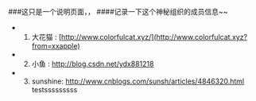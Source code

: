 ###这只是一个说明页面，，
####记录一下这个神秘组织的成员信息~~


- 1. 大花猫 : [http://www.colorfulcat.xyz/](http://www.colorfulcat.xyz?from=xxapple)
- 2. 小鱼 : http://blog.csdn.net/ydx881218
- 3. sunshine: http://www.cnblogs.com/sunsh/articles/4846320.html
  testsssssssss